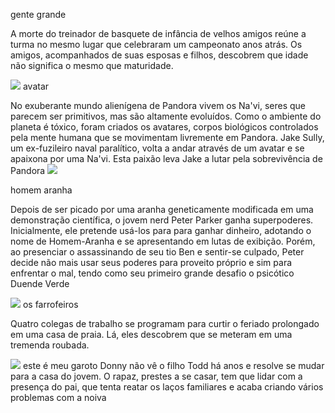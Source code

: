 gente grande 

A morte do treinador de basquete de infância de velhos amigos reúne a turma no mesmo lugar que celebraram um campeonato anos atrás. Os amigos, acompanhados de suas esposas e filhos, descobrem que idade não significa o mesmo que maturidade.

![](https://media1.tenor.com/m/LUEKj-ukPnEAAAAC/grown-ups-me.gif)
avatar

No exuberante mundo alienígena de Pandora vivem os Na'vi, seres que parecem ser primitivos, mas são altamente evoluídos. Como o ambiente do planeta é tóxico, foram criados os avatares, corpos biológicos controlados pela mente humana que se movimentam livremente em Pandora. Jake Sully, um ex-fuzileiro naval paralítico, volta a andar através de um avatar e se apaixona por uma Na'vi. Esta paixão leva Jake a lutar pela sobrevivência de Pandora
![](https://media1.tenor.com/m/NvtriP9hztkAAAAd/neytiri-avatar.gif)


homem aranha

Depois de ser picado por uma aranha geneticamente modificada em uma demonstração científica, o jovem nerd Peter Parker ganha superpoderes. Inicialmente, ele pretende usá-los para para ganhar dinheiro, adotando o nome de Homem-Aranha e se apresentando em lutas de exibição. Porém, ao presenciar o assassinando de seu tio Ben e sentir-se culpado, Peter decide não mais usar seus poderes para proveito próprio e sim para enfrentar o mal, tendo como seu primeiro grande desafio o psicótico Duende Verde

![](https://media1.tenor.com/m/RpNXLtq7gMEAAAAd/spider-man-see-ya.gif)
os farrofeiros

Quatro colegas de trabalho se programam para curtir o feriado prolongado em uma casa de praia. Lá, eles descobrem que se meteram em uma tremenda roubada.

![](https://media1.tenor.com/m/RX-diSG2xvQAAAAd/run-fun.gif)
este é meu garoto
Donny não vê o filho Todd há anos e resolve se mudar para a casa do jovem. O rapaz, prestes a se casar, tem que lidar com a presença do pai, que tenta reatar os laços familiares e acaba criando vários problemas com a noiva

